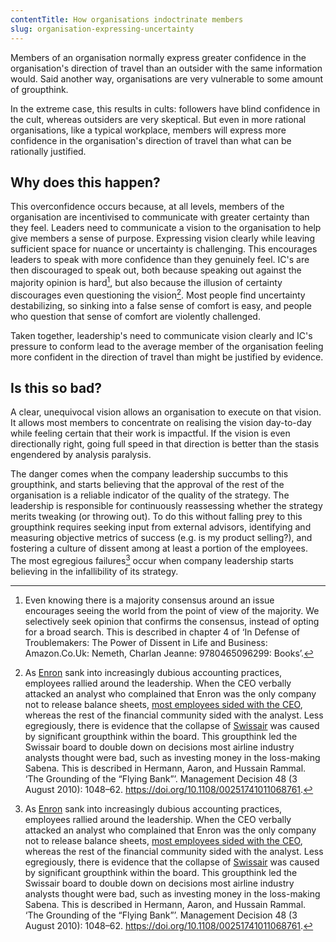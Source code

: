 ```yaml
---
contentTitle: How organisations indoctrinate members
slug: organisation-expressing-uncertainty
---
```


Members of an organisation normally express greater confidence in the organisation's direction of travel than an outsider with the same information would. Said another way, organisations are very vulnerable to some amount of groupthink.

In the extreme case, this results in cults: followers have blind confidence in the cult, whereas outsiders are very skeptical. But even in more rational organisations, like a typical workplace, members will express more confidence in the organisation's direction of travel than what can be rationally justified.

## Why does this happen?

This overconfidence occurs because, at all levels, members of the organisation are incentivised to communicate with greater certainty than they feel. Leaders need to communicate a vision to the organisation to help give members a sense of purpose. Expressing vision clearly while leaving sufficient space for nuance or uncertainty is challenging. This encourages leaders to speak with more confidence than they genuinely feel. IC's are then discouraged to speak out, both because speaking out against the majority opinion is hard[^2], but also because the illusion of certainty discourages even questioning the vision[^3]. Most people find uncertainty destabilizing, so sinking into a false sense of comfort is easy, and people who question that sense of comfort are violently challenged.

Taken together, leadership's need to communicate vision clearly and IC's pressure to conform lead to the average member of the organisation feeling more confident in the direction of travel than might be justified by evidence.

## Is this so bad?

A clear, unequivocal vision allows an organisation to execute on that vision. It allows most members to concentrate on realising the vision day-to-day while feeling certain that their work is impactful. If the vision is even directionally right, going full speed in that direction is better than the stasis engendered by analysis paralysis.

The danger comes when the company leadership succumbs to this groupthink, and starts believing that the approval of the rest of the organisation is a reliable indicator of the quality of the strategy. The leadership is responsible for continuously reassessing whether the strategy merits tweaking (or throwing out). To do this without falling prey to this groupthink requires seeking input from external advisors, identifying and measuring objective metrics of success (e.g. is my product selling?), and fostering a culture of dissent among at least a portion of the employees. The most egregious failures[^3] occur when company leadership starts believing in the infallibility of its strategy.

[^1]: There is plenty of evidence in the psychology literature that suggests people make poor decisions just to follow the majority. The most famous example is the [Asch conformity experiments](https://en.wikipedia.org/wiki/Asch_conformity_experiments): test subjects were very strongly influenced by the majority which, unbeknownst to the subject, was made up entirely of confederates of the experimenter. The influence was sufficiently strong that test subjects often trusted the majority over their own eyes.
[^2]: Even knowing there is a majority consensus around an issue encourages seeing the world from the point of view of the majority. We selectively seek opinion that confirms the consensus, instead of opting for a broad search. This is described in chapter 4 of ‘In Defense of Troublemakers: The Power of Dissent in Life and Business: Amazon.Co.Uk: Nemeth, Charlan Jeanne: 9780465096299: Books’.
[^3]: As [Enron](https://en.wikipedia.org/wiki/Enron_scandal) sank into increasingly dubious accounting practices, employees rallied around the leadership. When the CEO verbally attacked an analyst who complained that Enron was the only company not to release balance sheets, [most employees sided with the CEO](https://www.webcitation.org/5tZ2MXiZi?url=http://www.forbes.com/2009/07/10/ceo-anger-management-ceonetwork-leadership-outbursts_slide_2.html), whereas the rest of the financial community sided with the analyst. Less egregiously, there is evidence that the collapse of [Swissair](https://en.wikipedia.org/wiki/Swissair) was caused by significant groupthink within the board. This groupthink led the Swissair board to double down on decisions most airline industry analysts thought were bad, such as investing money in the loss-making Sabena. This is described in Hermann, Aaron, and Hussain Rammal. ‘The Grounding of the “Flying Bank”’. Management Decision 48 (3 August 2010): 1048–62. https://doi.org/10.1108/00251741011068761.

